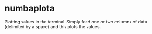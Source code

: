 # numbaplota

Plotting values in the terminal. Simply feed one or two columns of data (delimited by a space) and this plots the values.

